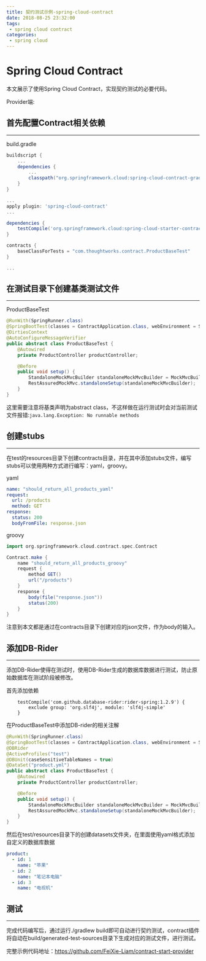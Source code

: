 ```yaml
---
title: 契约测试示例-spring-cloud-contract
date: 2018-08-25 23:32:00
tags:
 - spring cloud contract
categories:
 - spring cloud
---
```


# Spring Cloud Contract

本文展示了使用Spring Cloud Contract，实现契约测试的必要代码。

Provider端:

## 首先配置Contract相关依赖

---

<!--more-->

build.gradle

```gradle
buildscript {
    ...
    dependencies {
        ...
        classpath("org.springframework.cloud:spring-cloud-contract-gradle-plugin:2.0.1.RELEASE")
    }
}

...
apply plugin: 'spring-cloud-contract'
...

dependencies {
    testCompile('org.springframework.cloud:spring-cloud-starter-contract-verifier')
}

contracts {
    baseClassForTests = "com.thoughtworks.contract.ProductBaseTest"
}

...
```

## 在测试目录下创建基类测试文件

---

ProductBaseTest

```java
@RunWith(SpringRunner.class)
@SpringBootTest(classes = ContractApplication.class, webEnvironment = SpringBootTest.WebEnvironment.MOCK)
@DirtiesContext
@AutoConfigureMessageVerifier
public abstract class ProductBaseTest {
    @Autowired
    private ProductController productController;

    @Before
    public void setup() {
        StandaloneMockMvcBuilder standaloneMockMvcBuilder = MockMvcBuilders.standaloneSetup(productController);
        RestAssuredMockMvc.standaloneSetup(standaloneMockMvcBuilder);
    }
}
```

这里需要注意将基类声明为abstract class，不这样做在运行测试时会对当前测试文件报错:`java.lang.Exception: No runnable methods`

## 创建stubs

---

在test的resources目录下创建contracts目录，并在其中添加stubs文件，编写stubs可以使用两种方式进行编写：yaml，groovy。

yaml

```yaml
name: "should_return_all_products_yaml"
request:
  url: /products
  method: GET
response:
  status: 200
  bodyFromFile: response.json
```

groovy

```groovy
import org.springframework.cloud.contract.spec.Contract

Contract.make {
    name "should_return_all_products_groovy"
    request {
        method GET()
        url("/products")
    }
    response {
        body(file("response.json"))
        status(200)
    }
}
```

注意到本文都是通过在contracts目录下创建对应的json文件，作为body的输入。

## 添加DB-Rider

---

添加DB-Rider使得在测试时，使用DB-Rider生成的数据库数据进行测试，防止原始数据库在测试阶段被修改。

首先添加依赖

```
    testCompile('com.github.database-rider:rider-spring:1.2.9') {
        exclude group: 'org.slf4j', module: 'slf4j-simple'
    }
```

在ProductBaseTest中添加DB-rider的相关注解

```java
@RunWith(SpringRunner.class)
@SpringBootTest(classes = ContractApplication.class, webEnvironment = SpringBootTest.WebEnvironment.MOCK)
@DBRider
@ActiveProfiles("test")
@DBUnit(caseSensitiveTableNames = true)
@DataSet("product.yml")
public abstract class ProductBaseTest {
    @Autowired
    private ProductController productController;

    @Before
    public void setup() {
        StandaloneMockMvcBuilder standaloneMockMvcBuilder = MockMvcBuilders.standaloneSetup(productController);
        RestAssuredMockMvc.standaloneSetup(standaloneMockMvcBuilder);
    }
}
```

然后在test/resources目录下的创建datasets文件夹，在里面使用yaml格式添加自定义的数据库数据

```yaml
product:
  - id: 1
    name: "苹果"
  - id: 2
    name: "笔记本电脑"
  - id: 3
    name: "电视机"
```

## 测试

---

完成代码编写后，通过运行./gradlew build即可自动进行契约测试，contract插件将自动在build/generated-test-sources目录下生成对应的测试文件，进行测试。



完整示例代码地址：https://github.com/FeiXie-Liam/contract-start-provider